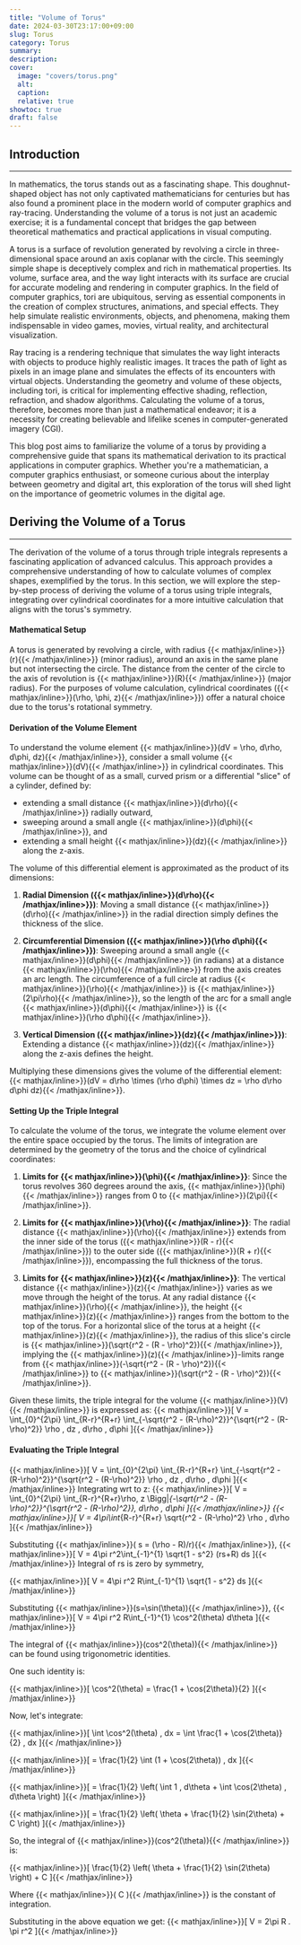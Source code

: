```yaml
---
title: "Volume of Torus"
date: 2024-03-30T23:17:00+09:00
slug: Torus
category: Torus
summary:
description:
cover: 
  image: "covers/torus.png"
  alt:
  caption:
  relative: true
showtoc: true
draft: false
---
```


## Introduction
---
In mathematics, the torus stands out as a fascinating shape. This doughnut-shaped object has not only captivated mathematicians for centuries but has also found a prominent place in the modern world of computer graphics and ray-tracing. Understanding the volume of a torus is not just an academic exercise; it is a fundamental concept that bridges the gap between theoretical mathematics and practical applications in visual computing.

A torus is a surface of revolution generated by revolving a circle in three-dimensional space around an axis coplanar with the circle. This seemingly simple shape is deceptively complex and rich in mathematical properties. Its volume, surface area, and the way light interacts with its surface are crucial for accurate modeling and rendering in computer graphics. In the field of computer graphics, tori are ubiquitous, serving as essential components in the creation of complex structures, animations, and special effects. They help simulate realistic environments, objects, and phenomena, making them indispensable in video games, movies, virtual reality, and architectural visualization.

Ray tracing is a rendering technique that simulates the way light interacts with objects to produce highly realistic images. It traces the path of light as pixels in an image plane and simulates the effects of its encounters with virtual objects. Understanding the geometry and volume of these objects, including tori, is critical for implementing effective shading, reflection, refraction, and shadow algorithms. Calculating the volume of a torus, therefore, becomes more than just a mathematical endeavor; it is a necessity for creating believable and lifelike scenes in computer-generated imagery (CGI).

This blog post aims to familiarize the volume of a torus by providing a comprehensive guide that spans its mathematical derivation to its practical applications in computer graphics. Whether you're a mathematician, a computer graphics enthusiast, or someone curious about the interplay between geometry and digital art, this exploration of the torus will shed light on the importance of geometric volumes in the digital age.

## Deriving the Volume of a Torus
---
The derivation of the volume of a torus through triple integrals represents a fascinating application of advanced calculus. This approach provides a comprehensive understanding of how to calculate volumes of complex shapes, exemplified by the torus. In this section, we will explore the step-by-step process of deriving the volume of a torus using triple integrals, integrating over cylindrical coordinates for a more intuitive calculation that aligns with the torus's symmetry.

#### Mathematical Setup

A torus is generated by revolving a circle, with radius {{< mathjax/inline>}}\(r\){{< /mathjax/inline>}} (minor radius), around an axis in the same plane but not intersecting the circle. The distance from the center of the circle to the axis of revolution is {{< mathjax/inline>}}\(R\){{< /mathjax/inline>}} (major radius). For the purposes of volume calculation, cylindrical coordinates ({{< mathjax/inline>}}\(\rho, \phi, z\){{< /mathjax/inline>}}) offer a natural choice due to the torus's rotational symmetry.

<!-- {{< rawhtml>}}
<p align="center">
  <img src="../images/torus/torus_2.png" alt="Image description" class="img-fluid" style="max-width: 70%; height: auto; border-radius: 10px; width: 100%"/>
</p>
<p align="center">
  <em>Figure 1: Parameterization of Torus</em>
</p>
{{< /rawhtml>}} -->

<!-- #### Volume Element in Cylindrical Coordinates

The volume element {{< mathjax/inline>}}\(dV\){{< /mathjax/inline>}} in cylindrical coordinates is expressed as {{< mathjax/inline>}}\(\rho d\rho d\phi dz\){{< /mathjax/inline>}}. This formulation captures the essence of volumes in three-dimensional spaces that exhibit cylindrical symmetry. Understanding why this specific expression serves as the volume element requires a look at the transition from Cartesian to cylindrical coordinates and the geometry involved in defining a small volume element in this coordinate system.

#### Cylindrical Coordinates

Cylindrical coordinates {{< mathjax/inline>}}\((\rho, \phi, z)\){{< /mathjax/inline>}} offer an alternative to Cartesian coordinates {{< mathjax/inline>}}\((x, y, z)\){{< /mathjax/inline>}} for describing points in three-dimensional space, especially useful for objects exhibiting cylindrical or rotational symmetry. In this system:
- {{< mathjax/inline>}}\(\rho\){{< /mathjax/inline>}} represents the radial distance from the z-axis,
- {{< mathjax/inline>}}\(\phi\){{< /mathjax/inline>}} is the azimuthal angle measured from a reference direction in the xy-plane, and
- {{< mathjax/inline>}}\(z\){{< /mathjax/inline>}} corresponds to the same vertical coordinate as in Cartesian coordinates. -->

#### Derivation of the Volume Element

To understand the volume element {{< mathjax/inline>}}\(dV = \rho\, d\rho\, d\phi\, dz\){{< /mathjax/inline>}}, consider a small volume {{< mathjax/inline>}}\(dV\){{< /mathjax/inline>}} in cylindrical coordinates. This volume can be thought of as a small, curved prism or a differential "slice" of a cylinder, defined by:
- extending a small distance {{< mathjax/inline>}}\(d\rho\){{< /mathjax/inline>}} radially outward,
- sweeping around a small angle {{< mathjax/inline>}}\(d\phi\){{< /mathjax/inline>}}, and
- extending a small height {{< mathjax/inline>}}\(dz\){{< /mathjax/inline>}} along the z-axis.

The volume of this differential element is approximated as the product of its dimensions:
1. **Radial Dimension ({{< mathjax/inline>}}\(d\rho\){{< /mathjax/inline>}})**: Moving a small distance {{< mathjax/inline>}}\(d\rho\){{< /mathjax/inline>}} in the radial direction simply defines the thickness of the slice.
   
2. **Circumferential Dimension ({{< mathjax/inline>}}\(\rho d\phi\){{< /mathjax/inline>}})**: Sweeping around a small angle {{< mathjax/inline>}}\(d\phi\){{< /mathjax/inline>}} (in radians) at a distance {{< mathjax/inline>}}\(\rho\){{< /mathjax/inline>}} from the axis creates an arc length. The circumference of a full circle at radius {{< mathjax/inline>}}\(\rho\){{< /mathjax/inline>}} is {{< mathjax/inline>}}\(2\pi\rho\){{< /mathjax/inline>}}, so the length of the arc for a small angle {{< mathjax/inline>}}\(d\phi\){{< /mathjax/inline>}} is {{< mathjax/inline>}}\(\rho d\phi\){{< /mathjax/inline>}}.

3. **Vertical Dimension ({{< mathjax/inline>}}\(dz\){{< /mathjax/inline>}})**: Extending a distance {{< mathjax/inline>}}\(dz\){{< /mathjax/inline>}} along the z-axis defines the height.

Multiplying these dimensions gives the volume of the differential element: {{< mathjax/inline>}}\(dV = d\rho \times (\rho d\phi) \times dz = \rho d\rho d\phi dz\){{< /mathjax/inline>}}.

#### Setting Up the Triple Integral

To calculate the volume of the torus, we integrate the volume element over the entire space occupied by the torus. The limits of integration are determined by the geometry of the torus and the choice of cylindrical coordinates:

1. **Limits for {{< mathjax/inline>}}\(\phi\){{< /mathjax/inline>}}**: Since the torus revolves 360 degrees around the axis, {{< mathjax/inline>}}\(\phi\){{< /mathjax/inline>}} ranges from 0 to {{< mathjax/inline>}}\(2\pi\){{< /mathjax/inline>}}.

2. **Limits for {{< mathjax/inline>}}\(\rho\){{< /mathjax/inline>}}**: The radial distance {{< mathjax/inline>}}\(\rho\){{< /mathjax/inline>}} extends from the inner side of the torus ({{< mathjax/inline>}}\(R - r\){{< /mathjax/inline>}}) to the outer side ({{< mathjax/inline>}}\(R + r\){{< /mathjax/inline>}}), encompassing the full thickness of the torus.

3. **Limits for {{< mathjax/inline>}}\(z\){{< /mathjax/inline>}}**: The vertical distance {{< mathjax/inline>}}\(z\){{< /mathjax/inline>}} varies as we move through the height of the torus. At any radial distance {{< mathjax/inline>}}\(\rho\){{< /mathjax/inline>}}, the height {{< mathjax/inline>}}\(z\){{< /mathjax/inline>}} ranges from the bottom to the top of the torus. For a horizontal slice of the torus at a height {{< mathjax/inline>}}\(z\){{< /mathjax/inline>}}, the radius of this slice's circle is {{< mathjax/inline>}}\(\sqrt{r^2 - (R - \rho)^2}\){{< /mathjax/inline>}}, implying the {{< mathjax/inline>}}\(z\){{< /mathjax/inline>}}-limits range from {{< mathjax/inline>}}\(-\sqrt{r^2 - (R - \rho)^2}\){{< /mathjax/inline>}} to {{< mathjax/inline>}}\(\sqrt{r^2 - (R - \rho)^2}\){{< /mathjax/inline>}}.

Given these limits, the triple integral for the volume {{< mathjax/inline>}}\(V\){{< /mathjax/inline>}} is expressed as:
{{< mathjax/inline>}}\[ V = \int_{0}^{2\pi} \int_{R-r}^{R+r} \int_{-\sqrt{r^2 - (R-\rho)^2}}^{\sqrt{r^2 - (R-\rho)^2}} \rho \, dz \, d\rho \, d\phi \]{{< /mathjax/inline>}}

#### Evaluating the Triple Integral
{{< mathjax/inline>}}\[ V = \int_{0}^{2\pi} \int_{R-r}^{R+r} \int_{-\sqrt{r^2 - (R-\rho)^2}}^{\sqrt{r^2 - (R-\rho)^2}} \rho \, dz \, d\rho \, d\phi \]{{< /mathjax/inline>}}
Integrating wrt to z:
{{< mathjax/inline>}}\[ V = \int_{0}^{2\pi} \int_{R-r}^{R+r}\rho\, z \Bigg|_{-\sqrt{r^2 - (R-\rho)^2}}^{\sqrt{r^2 - (R-\rho)^2}}\, d\rho \, d\phi \]{{< /mathjax/inline>}}
{{< mathjax/inline>}}\[ V = 4\pi\int_{R-r}^{R+r} \sqrt{r^2 - (R-\rho)^2} \rho \, d\rho \]{{< /mathjax/inline>}}

Substituting {{< mathjax/inline>}}\( s = (\rho - R)/r\){{< /mathjax/inline>}},
{{< mathjax/inline>}}\[ V = 4\pi r^2\int_{-1}^{1} \sqrt{1 - s^2} (rs+R) ds \]{{< /mathjax/inline>}}
Integral of rs is zero by symmetry,

{{< mathjax/inline>}}\[ V = 4\pi r^2 R\int_{-1}^{1} \sqrt{1 - s^2} ds \]{{< /mathjax/inline>}}

Substituting {{< mathjax/inline>}}\(s=\sin(\theta)\){{< /mathjax/inline>}},
{{< mathjax/inline>}}\[ V = 4\pi r^2 R\int_{-1}^{1} \cos^2(\theta) d\theta \]{{< /mathjax/inline>}}

The integral of {{< mathjax/inline>}}\(cos^2(\theta)\){{< /mathjax/inline>}} can be found using trigonometric identities. 

One such identity is:

{{< mathjax/inline>}}\[ \cos^2(\theta) = \frac{1 + \cos(2\theta)}{2} \]{{< /mathjax/inline>}}

Now, let's integrate:

{{< mathjax/inline>}}\[ \int \cos^2(\theta) \, dx = \int \frac{1 + \cos(2\theta)}{2} \, dx \]{{< /mathjax/inline>}}

{{< mathjax/inline>}}\[ = \frac{1}{2} \int (1 + \cos(2\theta)) \, dx \]{{< /mathjax/inline>}}

{{< mathjax/inline>}}\[ = \frac{1}{2} \left( \int 1 \, d\theta + \int \cos(2\theta) \, d\theta \right) \]{{< /mathjax/inline>}}

{{< mathjax/inline>}}\[ = \frac{1}{2} \left( \theta + \frac{1}{2} \sin(2\theta) + C \right) \]{{< /mathjax/inline>}}

So, the integral of {{< mathjax/inline>}}\(cos^2(\theta)\){{< /mathjax/inline>}} is:

{{< mathjax/inline>}}\[ \frac{1}{2} \left( \theta + \frac{1}{2} \sin(2\theta) \right) + C \]{{< /mathjax/inline>}}

Where {{< mathjax/inline>}}\( C \){{< /mathjax/inline>}} is the constant of integration.

Substituting in the above equation we get:
{{< mathjax/inline>}}\[ V = 2\pi R . \pi r^2 \]{{< /mathjax/inline>}}

